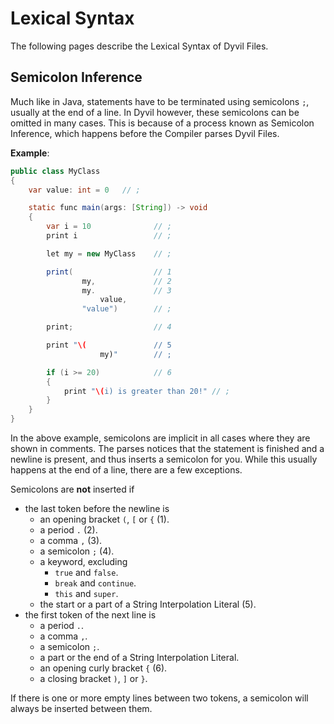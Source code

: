 # Lexical Syntax

The following pages describe the Lexical Syntax of Dyvil Files.

## Semicolon Inference

Much like in Java, statements have to be terminated using semicolons `;`, usually at the end of a line. In Dyvil however, these semicolons can be omitted in many cases. This is because of a process known as Semicolon Inference, which happens before the Compiler parses Dyvil Files.

**Example**:

```java
public class MyClass
{
    var value: int = 0   // ;

    static func main(args: [String]) -> void
    {
        var i = 10              // ;
        print i                 // ;

        let my = new MyClass    // ;

        print(                  // 1
                my,             // 2
                my.             // 3
                    value,
                "value")        // ;

        print;                  // 4

        print "\(               // 5
                    my)"        // ;

        if (i >= 20)            // 6
        {
            print "\(i) is greater than 20!" // ;
        }
    }
}
```

In the above example, semicolons are implicit in all cases where they are shown in comments. The parses notices that the statement is finished and a newline is present, and thus inserts a semicolon for you. While this usually happens at the end of a line, there are a few exceptions.

Semicolons are **not** inserted if

* the last token before the newline is
  * an opening bracket `(`, `[` or `{` \(1\).
  * a period `.` \(2\).
  * a comma `,` \(3\).
  * a semicolon `;` \(4\).
  * a keyword, excluding
    * `true` and `false`.
    * `break` and `continue`.
    * `this` and `super`.
  * the start or a part of a String Interpolation Literal \(5\).
* the first token of the next line is
  * a period `.`.
  * a comma `,`.
  * a semicolon `;`.
  * a part or the end of a String Interpolation Literal.
  * an opening curly bracket `{` \(6\).
  * a closing bracket `)`, `]` or `}`.

If there is one or more empty lines between two tokens, a semicolon will always be inserted between them.

